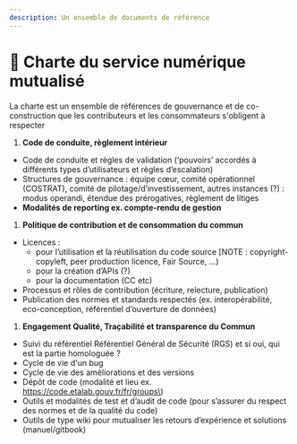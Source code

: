 ```yaml
---
description: Un ensemble de documents de référence
---
```


# 🔧 Charte du service numérique mutualisé

La charte est un ensemble de références de gouvernance et de co-construction que les contributeurs et les consommateurs s'obligent à respecter

1. **Code de conduite, règlement intérieur**

* Code de conduite et règles de validation \(‘pouvoirs’ accordés à différents types d’utilisateurs et règles d’escalation\)
* Structures de gouvernance : équipe cœur, comité opérationnel \(COSTRAT\), comité de pilotage/d’investissement, autres instances \(?\) : modus operandi, étendue des prérogatives, règlement de litiges 
* **Modalités de reporting ex. compte-rendu de gestion**

1. **Politique de contribution et de consommation du commun**

* Licences : 
  * pour l’utilisation et la réutilisation du code source \[NOTE : copyright-copyleft, peer production licence, Fair Source, …\)
  * pour la création d’APIs \(?\)
  * pour la documentation \(CC etc\)
* Processus et rôles de contribution \(écriture, relecture, publication\)
* Publication des normes et standards respectés \(ex. interopérabilité, eco-conception, référentiel d’ouverture de données\)

1. **Engagement Qualité, Traçabilité et transparence du Commun**

* Suivi du référentiel Référentiel Général de Sécurité \(RGS\) et si oui, qui est la partie homologuée ?
* Cycle de vie d'un bug
* Cycle de vie des améliorations et des versions
* Dépôt de code \(modalité et lieu ex. https://code.etalab.gouv.fr/fr/groups\)
* Outils et modalités de test et d’audit de code \(pour s’assurer du respect des normes et de la qualité du code\)
* Outils de type wiki pour mutualiser les retours d’expérience et solutions \(manuel/gitbook\)

